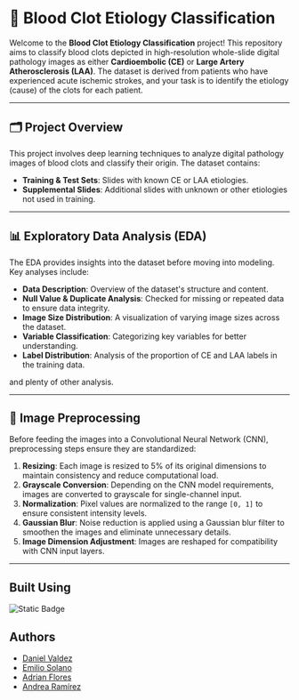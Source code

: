 
# 🧬 Blood Clot Etiology Classification

Welcome to the **Blood Clot Etiology Classification** project! This repository aims to classify blood clots depicted in high-resolution whole-slide digital pathology images as either **Cardioembolic (CE)** or **Large Artery Atherosclerosis (LAA)**. The dataset is derived from patients who have experienced acute ischemic strokes, and your task is to identify the etiology (cause) of the clots for each patient.

---

## 🗂️ Project Overview

This project involves deep learning techniques to analyze digital pathology images of blood clots and classify their origin. The dataset contains:
- **Training & Test Sets**: Slides with known CE or LAA etiologies.
- **Supplemental Slides**: Additional slides with unknown or other etiologies not used in training.

---

## 📊 Exploratory Data Analysis (EDA)

The EDA provides insights into the dataset before moving into modeling. Key analyses include:

- **Data Description**: Overview of the dataset's structure and content.
- **Null Value & Duplicate Analysis**: Checked for missing or repeated data to ensure data integrity.
- **Image Size Distribution**: A visualization of varying image sizes across the dataset.
- **Variable Classification**: Categorizing key variables for better understanding.
- **Label Distribution**: Analysis of the proportion of CE and LAA labels in the training data.

and plenty of other analysis.

---

## 🔧 Image Preprocessing

Before feeding the images into a Convolutional Neural Network (CNN), preprocessing steps ensure they are standardized:

1. **Resizing**: Each image is resized to 5% of its original dimensions to maintain consistency and reduce computational load.
2. **Grayscale Conversion**: Depending on the CNN model requirements, images are converted to grayscale for single-channel input.
3. **Normalization**: Pixel values are normalized to the range `[0, 1]` to ensure consistent intensity levels.
4. **Gaussian Blur**: Noise reduction is applied using a Gaussian blur filter to smoothen the images and eliminate unnecessary details.
5. **Image Dimension Adjustment**: Images are reshaped for compatibility with CNN input layers.

---

## Built Using 
![Static Badge](https://img.shields.io/badge/%20-brightgreen?style=flat&logo=jupyter&logoColor=violet&label=Jupyter&color=violet)

## Authors
- [Daniel Valdez](https://github.com/Danval-003)
- [Emilio Solano](https://github.com/emiliosolanoo21)
- [Adrian Flores](https://github.com/adrianRFlores)
- [Andrea Ramírez](https://github.com/Andrea-gt)
